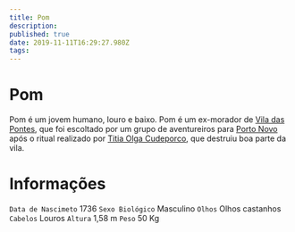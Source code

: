 ```yaml
---
title: Pom
description: 
published: true
date: 2019-11-11T16:29:27.980Z
tags: 
---
```


<!-- SUBTITLE: Visão geral sobre Pom -->

# Pom
Pom é um jovem humano, louro e baixo. Pom é um ex-morador de [Vila das Pontes](/lugares/plano-material/drafeon/sudeste-de-drafeon/vila-das-pontes#vila-das-pontes), que foi escoltado por um grupo de aventureiros para [Porto Novo](/lugares/plano-material/drafeon/sudeste-de-drafeon/porto-novo#porto-novo) após o ritual realizado por [Titia Olga Cudeporco](/individuos/titia-olga-cudeporco#titia-olga-cudeporco), que destruiu boa parte da vila.

# Informações
`Data de Nascimeto` 1736 
`Sexo Biológico` Masculino
`Olhos` Olhos castanhos
`Cabelos` Louros
`Altura` 1,58 m
`Peso` 50 Kg

